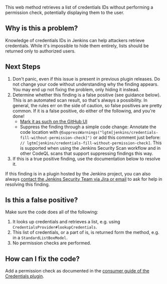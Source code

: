 This web method retrieves a list of credentials IDs without performing a permission check, potentially displaying them to the user.

## Why is this a problem?

Knowledge of credentials IDs in Jenkins can help attackers retrieve credentials. While it's impossible to hide them entirely, lists should be returned only to authorized users.

## Next Steps

<!-- Generic section used in all findings -->

1. Don't panic, even if this issue is present in previous plugin releases. Do not change your code without understanding why the finding appears. You may end up not fixing the problem, only hiding it instead.
2. Determine whether this finding is a false positive (see guidance below). This is an automated scan result, so that's always a possibility. In general, the rules err on the side of caution, so false positives are pretty common. If it is a false positive, do either of the following, and you're done!
    * [Mark it as such on the GitHub UI](https://docs.github.com/en/code-security/code-scanning/automatically-scanning-your-code-for-vulnerabilities-and-errors/managing-code-scanning-alerts-for-your-repository#dismissing--alerts)
    * Suppress the finding through a simple code change:
      Annotate the code location with `@SuppressWarnings("lgtm[jenkins/credentials-fill-without-permission-check]")` or add this comment just before: `// lgtm[jenkins/credentials-fill-without-permission-check]`.
      This is supported when using the Jenkins Security Scan workflow and in other CodeQL scans that support suppressing findings this way.
3. If this is a true positive finding, use the documentation below to resolve it.

If this finding is in a plugin hosted by the Jenkins project, you can also always [contact the Jenkins Security Team via Jira or email](https://www.jenkins.io/security/#reporting-vulnerabilities) to ask for help in resolving this finding.

## Is this a false positive?

Make sure the code does all of the following:

1. It looks up credentials and retrieves a list, e.g. using `CredentialsProvider#lookupCredentials`.
2. This list of credentials, or a part of is, is returned form the method, e.g. in a `StandardListBoxModel`.
3. No permission checks are performed.

## How can I fix the code?

Add a permission check as documented in the [consumer guide of the Credentials plugin](https://github.com/jenkinsci/credentials-plugin/blob/master/docs/consumer.adoc#providing-a-ui-form-element-to-let-a-user-select-credentials).
